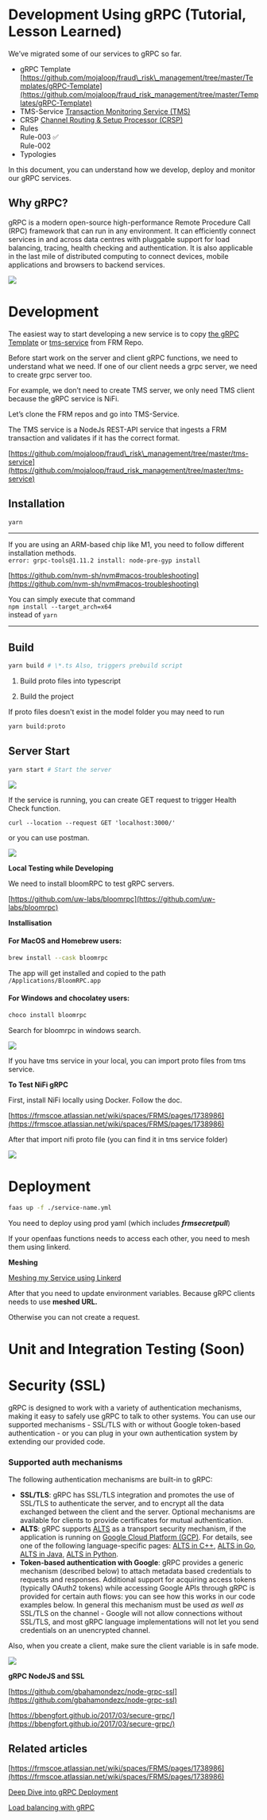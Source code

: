 # Development Using gRPC (Tutorial, Lesson Learned)

We’ve migrated some of our services to gRPC so far.

- gRPC Template [https://github.com/mojaloop/fraud\_risk\_management/tree/master/Templates/gRPC-Template](https://github.com/mojaloop/fraud_risk_management/tree/master/Templates/gRPC-Template)
- TMS-Service [Transaction Monitoring Service (TMS)](https://frmscoe.atlassian.net/wiki/spaces/FRMS/pages/1739897)
- CRSP [Channel Routing & Setup Processor (CRSP)](https://frmscoe.atlassian.net/wiki/spaces/FRMS/pages/1740020)
- Rules  
    Rule-003 ✅  
    Rule-002
- Typologies

In this document, you can understand how we develop, deploy and monitor our gRPC services.

## Why gRPC?

gRPC is a modern open-source high-performance Remote Procedure Call (RPC) framework that can run in any environment. It can efficiently connect services in and across data centres with pluggable support for load balancing, tracing, health checking and authentication. It is also applicable in the last mile of distributed computing to connect devices, mobile applications and browsers to backend services.  

![](../../images/2021-06-25_at_1.45.21-2x.png)

# Development

The easiest way to start developing a new service is to copy [the gRPC Template](https://github.com/mojaloop/fraud_risk_management/tree/master/Templates/gRPC-Template) or [tms-service](https://github.com/mojaloop/fraud_risk_management/tree/master/tms-service) from FRM Repo.

Before start work on the server and client gRPC functions, we need to understand what we need. If one of our client needs a grpc server, we need to create grpc server too.

For example, we don’t need to create TMS server, we only need TMS client because the gRPC service is NiFi.

Let’s clone the FRM repos and go into TMS-Service.

The TMS service is a NodeJs REST-API service that ingests a FRM transaction and validates if it has the correct format.

[https://github.com/mojaloop/fraud\_risk\_management/tree/master/tms-service](https://github.com/mojaloop/fraud_risk_management/tree/master/tms-service)

## Installation

```bash
yarn
```

* * *

If you are using an ARM-based chip like M1, you need to follow different installation methods.  
`error: grpc-tools@1.11.2 install: node-pre-gyp install`

[https://github.com/nvm-sh/nvm#macos-troubleshooting](https://github.com/nvm-sh/nvm#macos-troubleshooting)

You can simply execute that command  
`npm install --target_arch=x64`  
instead of `yarn`

* * *

## Build

```bash
yarn build # \*.ts Also, triggers prebuild script
```

1. Build proto files into typescript

2. Build the project

If proto files doesn't exist in the model folder you may need to run

```bash
yarn build:proto
```

## Server Start

```bash
yarn start # Start the server
```

![](../../images/2021-06-25_at_2.46.11-2x.png)

If the service is running, you can create GET request to trigger Health Check function.

```
curl --location --request GET 'localhost:3000/'
```

or you can use postman.

![](../../images/2021-06-25_at_2.47.39-2x.png)

**Local Testing while Developing**

We need to install bloomRPC to test gRPC servers.

[https://github.com/uw-labs/bloomrpc](https://github.com/uw-labs/bloomrpc)

**Installisation**

#### For MacOS and Homebrew users:

```bash
brew install --cask bloomrpc
```

The app will get installed and copied to the path `/Applications/BloomRPC.app`

#### For Windows and chocolatey users:

```bash
choco install bloomrpc
```

Search for bloomrpc in windows search.

![](../../images/editor-preview.gif)

If you have tms service in your local, you can import proto files from tms service.

**To Test NiFi gRPC**

First, install NiFi locally using Docker. Follow the doc.

[https://frmscoe.atlassian.net/wiki/spaces/FRMS/pages/1738986](https://frmscoe.atlassian.net/wiki/spaces/FRMS/pages/1738986)

After that import nifi proto file (you can find it in tms service folder)

![](../../images/2021-06-25_at_2.40.48-2x.png)

# Deployment

```bash
faas up -f ./service-name.yml
```

You need to deploy using prod yaml (which includes ***frmsecretpull***)

If your openfaas functions needs to access each other, you need to mesh them using linkerd.

**Meshing**

[Meshing my Service using Linkerd](../architecture-and-design/linkerd/meshing-my-service-using-linkerd.md)

After that you need to update environment variables. Because gRPC clients needs to use **meshed URL.**

Otherwise you can not create a request.

# Unit and Integration Testing (Soon)

# Security (SSL)

gRPC is designed to work with a variety of authentication mechanisms, making it easy to safely use gRPC to talk to other systems. You can use our supported mechanisms - SSL/TLS with or without Google token-based authentication - or you can plug in your own authentication system by extending our provided code.

### Supported auth mechanisms

The following authentication mechanisms are built-in to gRPC:

- **SSL/TLS**: gRPC has SSL/TLS integration and promotes the use of SSL/TLS to authenticate the server, and to encrypt all the data exchanged between the client and the server. Optional mechanisms are available for clients to provide certificates for mutual authentication.
- **ALTS**: gRPC supports [ALTS](https://cloud.google.com/security/encryption-in-transit/application-layer-transport-security) as a transport security mechanism, if the application is running on [Google Cloud Platform (GCP)](https://cloud.google.com). For details, see one of the following language-specific pages: [ALTS in C++](https://grpc.io/docs/languages/cpp/alts/), [ALTS in Go](https://grpc.io/docs/languages/go/alts/), [ALTS in Java](https://grpc.io/docs/languages/java/alts/), [ALTS in Python](https://grpc.io/docs/languages/python/alts/).
- **Token-based authentication with Google**: gRPC provides a generic mechanism (described below) to attach metadata based credentials to requests and responses. Additional support for acquiring access tokens (typically OAuth2 tokens) while accessing Google APIs through gRPC is provided for certain auth flows: you can see how this works in our code examples below. In general this mechanism must be used *as well as* SSL/TLS on the channel - Google will not allow connections without SSL/TLS, and most gRPC language implementations will not let you send credentials on an unencrypted channel.

Also, when you create a client, make sure the client variable is in safe mode.

![](../../images/2021-06-25_at_2.53.05-2x.png)

**gRPC NodeJS and SSL**

[https://github.com/gbahamondezc/node-grpc-ssl](https://github.com/gbahamondezc/node-grpc-ssl)

[https://bbengfort.github.io/2017/03/secure-grpc/](https://bbengfort.github.io/2017/03/secure-grpc/)

## Related articles

[https://frmscoe.atlassian.net/wiki/spaces/FRMS/pages/1738986](https://frmscoe.atlassian.net/wiki/spaces/FRMS/pages/1738986)

[Deep Dive into gRPC Deployment](../Deep-Dive-Into-gRPC-Deployment.md)

[Load balancing with gRPC](../architecture-and-design/linkerd/load-balancing-with-grpc.md)
